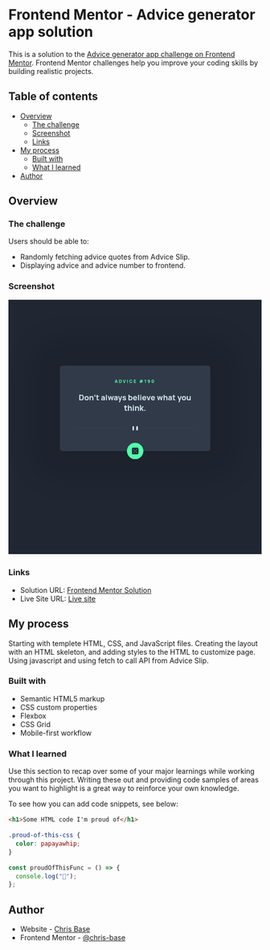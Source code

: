 # Frontend Mentor - Advice generator app solution

This is a solution to the [Advice generator app challenge on Frontend Mentor](https://www.frontendmentor.io/challenges/advice-generator-app-QdUG-13db). Frontend Mentor challenges help you improve your coding skills by building realistic projects.

## Table of contents

- [Overview](#overview)
  - [The challenge](#the-challenge)
  - [Screenshot](#screenshot)
  - [Links](#links)
- [My process](#my-process)
  - [Built with](#built-with)
  - [What I learned](#what-i-learned)
- [Author](#author)

## Overview

### The challenge

Users should be able to:

- Randomly fetching advice quotes from Advice Slip.
- Displaying advice and advice number to frontend.

### Screenshot

![](./public/Advice-Genertaor-App-screenshot.png)

### Links

- Solution URL: [Frontend Mentor Solution](https://www.frontendmentor.io/challenges/advice-generator-app-QdUG-13db/hub/advice-generator-app-DB4MONzJU)
- Live Site URL: [Live site](https://chris-base.github.io/advice-generator-app/)

## My process

Starting with templete HTML, CSS, and JavaScript files. Creating the layout with an HTML skeleton, and adding styles to the HTML to customize page. Using javascript and using fetch to call API from Advice Slip.

### Built with

- Semantic HTML5 markup
- CSS custom properties
- Flexbox
- CSS Grid
- Mobile-first workflow

### What I learned

Use this section to recap over some of your major learnings while working through this project. Writing these out and providing code samples of areas you want to highlight is a great way to reinforce your own knowledge.

To see how you can add code snippets, see below:

```html
<h1>Some HTML code I'm proud of</h1>
```

```css
.proud-of-this-css {
  color: papayawhip;
}
```

```js
const proudOfThisFunc = () => {
  console.log("🎉");
};
```

## Author

- Website - [Chris Base](https://github.com/chris-base)
- Frontend Mentor - [@chris-base](https://www.frontendmentor.io/profile/chris-base)
